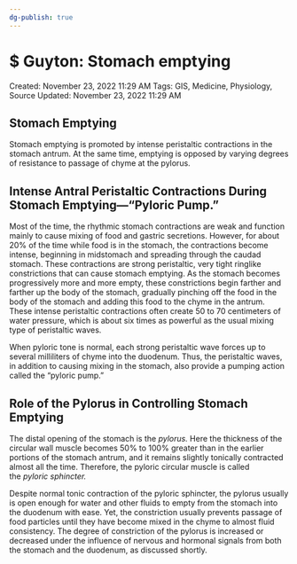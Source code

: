 ```yaml
---
dg-publish: true
---
```


# $ Guyton: Stomach emptying

Created: November 23, 2022 11:29 AM
Tags: GIS, Medicine, Physiology, Source
Updated: November 23, 2022 11:29 AM

## Stomach Emptying

Stomach emptying is promoted by intense peristaltic contractions in the stomach antrum. At the same time, emptying is opposed by varying degrees of resistance to passage of chyme at the pylorus.

## Intense Antral Peristaltic Contractions During Stomach Emptying—“Pyloric Pump.”

Most of the time, the rhythmic stomach contractions are weak and function mainly to cause mixing of food and gastric secretions. However, for about 20% of the time while food is in the stomach, the contractions become intense, beginning in midstomach and spreading through the caudad stomach. These contractions are strong peristaltic, very tight ringlike constrictions that can cause stomach emptying. As the stomach becomes progressively more and more empty, these constrictions begin farther and farther up the body of the stomach, gradually pinching off the food in the body of the stomach and adding this food to the chyme in the antrum. These intense peristaltic contractions often create 50 to 70 centimeters of water pressure, which is about six times as powerful as the usual mixing type of peristaltic waves.

When pyloric tone is normal, each strong peristaltic wave forces up to several milliliters of chyme into the duodenum. Thus, the peristaltic waves, in addition to causing mixing in the stomach, also provide a pumping action called the “pyloric pump.”

## Role of the Pylorus in Controlling Stomach Emptying

The distal opening of the stomach is the *pylorus.* Here the thickness of the circular wall muscle becomes 50% to 100% greater than in the earlier portions of the stomach antrum, and it remains slightly tonically contracted almost all the time. Therefore, the pyloric circular muscle is called the *pyloric sphincter.*

Despite normal tonic contraction of the pyloric sphincter, the pylorus usually is open enough for water and other fluids to empty from the stomach into the duodenum with ease. Yet, the constriction usually prevents passage of food particles until they have become mixed in the chyme to almost fluid consistency. The degree of constriction of the pylorus is increased or decreased under the influence of nervous and hormonal signals from both the stomach and the duodenum, as discussed shortly.